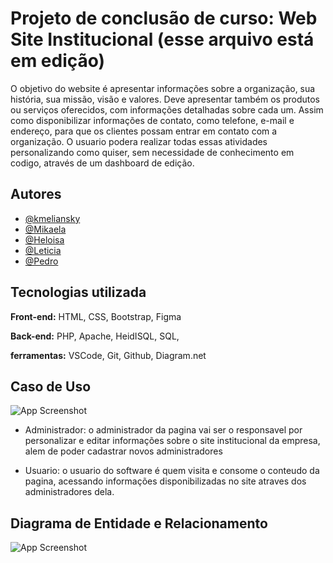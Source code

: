 
# Projeto de conclusão de curso: Web Site Institucional (esse arquivo está em edição)

O objetivo do website é apresentar informações sobre a organização, sua história,
sua missão, visão e valores. Deve apresentar também os produtos ou serviços
oferecidos, com informações detalhadas sobre cada um. Assim como disponibilizar
informações de contato, como telefone, e-mail e endereço, para que os clientes
possam entrar em contato com a organização. O usuario podera realizar todas essas atividades personalizando como quiser, sem necessidade de conhecimento em codigo, através de um dashboard de edição.




## Autores

- [@kmeliansky](https://www.github.com/octokatherine)
- [@Mikaela](https://www.github.com/octokatherine)
- [@Heloisa](https://www.github.com/octokatherine)
- [@Leticia](https://www.github.com/octokatherine)
- [@Pedro](https://www.github.com/octokatherine)




## Tecnologias utilizada

**Front-end:**
HTML, CSS, Bootstrap, Figma 

**Back-end:**
PHP, Apache, HeidISQL, SQL,

**ferramentas:**
VSCode, Git, Github, Diagram.net


##  Caso de Uso
![App Screenshot](https://i.ibb.co/gM3s9T7/Diagrama-sem-nome.jpg) 

- Administrador: o administrador da pagina vai ser o responsavel por personalizar e editar informações sobre o site institucional da empresa, alem de poder cadastrar novos administradores

- Usuario: o usuario do software é quem visita e consome o conteudo da pagina, acessando informações disponibilizadas no site atraves dos administradores dela.

## Diagrama de Entidade e Relacionamento
![App Screenshot](https://i.ibb.co/jwz9yYY/entidade-e-relacionamento-institucional.jpg)
